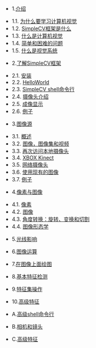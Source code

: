 * 1.[介绍](01.0.md)
 - 1.1. [为什么要学习计算机视觉](01.1.md)
 - 1.2. [SimpleCV框架是什么](01.2.md)
 - 1.3. [什么是计算机视觉](01.3.md)
 - 1.4. [简单和困难的问题](01.4.md)
 - 1.5. [什么是视觉系统](01.5.md)
* 2.[了解SimpleCV框架](02.0.md)
 - 2.1. [安装](02.1.md)
 - 2.2. [HelloWorld](02.2.md)
 - 2.3. [SimpleCV shell命令行](02.3.md)
 - 2.4. [摄像头介绍](02.4.md)
 - 2.5. [成像显示](02.5.md)
 - 2.6. [例子](02.6.md)
* 3.[图像源](03.0.md)
 - 3.1. [概述](03.1.md)
 - 3.2. [图像，图像集和视频](03.2.md)
 - 3.3. [再次访问本地摄像头](03.3.md)
 - 3.4. [XBOX Kinect](03.4.md)
 - 3.5. [网络摄像头](03.5.md)
 - 3.6. [使用现有的图像](03.6.md)
 - 3.7. [例子](03.7.md)
* 4.[像素与图像](04.0.md)
 - 4.1. [像素](04.1.md)
 - 4.2. [图像](04.2.md)
 - 4.3. [角度转换：旋转、变换和切割](04.3.md)
 - 4.4. [图像形态学](04.4.md)
* 5.[光线影响](05.0.md)
* 6.[图像运算](06.0.md)
* 7.[在图像上面绘图](07.0.md)
* 8.[基本特征检测](08.0.md)
* 9.[特征集操作](09.0.md)
* 10.[高级特征](10.0.md)

* A.[高级shell命令行](refA.md)
* B.[相机和镜头](refB.md)
* C.[高级特征](refC.md)
